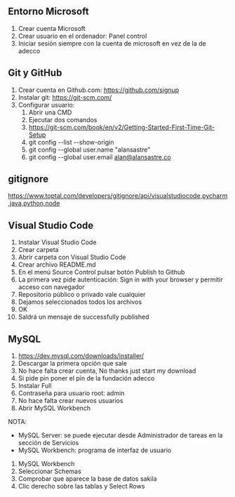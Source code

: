 
## Entorno Microsoft

1. Crear cuenta Microsoft
2. Crear usuario en el ordenador: Panel control
3. Iniciar sesión siempre con la cuenta de microsoft en vez de la de adecco

## Git y GitHub

1. Crear cuenta en Github.com: https://github.com/signup
2. Instalar git: https://git-scm.com/
3. Configurar usuario:
   1. Abrir una CMD
   2. Ejecutar dos comandos
   3. https://git-scm.com/book/en/v2/Getting-Started-First-Time-Git-Setup
   4. git config --list --show-origin
   5. git config --global user.name "alansastre"
   6. git config --global user.email alan@alansastre.co

## gitignore

https://www.toptal.com/developers/gitignore/api/visualstudiocode,pycharm,java,python,node

## Visual Studio Code

1. Instalar Visual Studio Code
2. Crear carpeta
3. Abrir carpeta con Visual Studio Code
4. Crear archivo README.md
5. En el menú Source Control pulsar botón Publish to Github
6. La primera vez pide autenticación: Sign in with your browser y permitir acceso con navegador
7. Repositorio público o privado vale cualquier
8. Dejamos seleccionados todos los archivos
9. OK
10. Saldrá un mensaje de successfully published

## MySQL

1. https://dev.mysql.com/downloads/installer/
2. Descargar la primera opción que sale
3. No hace falta crear cuenta, No thanks just start my download
4. Si pide pin poner el pin de la fundación adecco
5. Instalar Full
6. Contraseña para usuario root: admin
7. No hace falta crear nuevos usuarios
8. Abrir MySQL Workbench

NOTA: 
* MySQL Server: se puede ejecutar desde Administrador de tareas en la sección de Servicios
* MySQL Workbench: programa de interfaz de usuario

1. MySQL Workbench
2. Seleccionar Schemas
3. Comprobar que aparece la base de datos sakila
4. Clic derecho sobre las tablas y Select Rows




